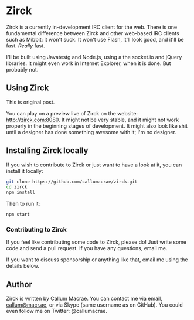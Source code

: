 # Zirck

Zirck is a currently in-development IRC client for the web. There is one fundamental difference between Zirck and other web-based IRC clients such as Mibbit: it won't suck. It won't use Flash, it'll look good, and it'll be fast. _Really_ fast.

I'll be built using Javatestg and Node.js, using a the socket.io and jQuery libraries. It might even work in Internet Explorer, when it is done. But probably not.

## Using Zirck

This is original post.

You can play on a preview live of Zirck on the website: <http://zirck.com:8080>. It might not be very stable, and it might not work properly in the beginning stages of development. It might also look like shit until a designer has done something awesome with it; I'm no designer.

## Installing Zirck locally

If you wish to contribute to Zirck or just want to have a look at it, you can install it locally:

```bash
git clone https://github.com/callumacrae/zirck.git
cd zirck
npm install
```

Then to run it:

```bash
npm start
```

### Contributing to Zirck

If you feel like contributing some code to Zirck, please do! Just write some code and send a pull request. If you have any questions, email me.

If you want to discuss sponsorship or anything like that, email me using the details below.

## Author

Zirck is written by Callum Macrae. You can contact me via email, <callum@macr.ae>, or via Skype (same username as on GitHub). You could even follow me on Twitter: @callumacrae.
